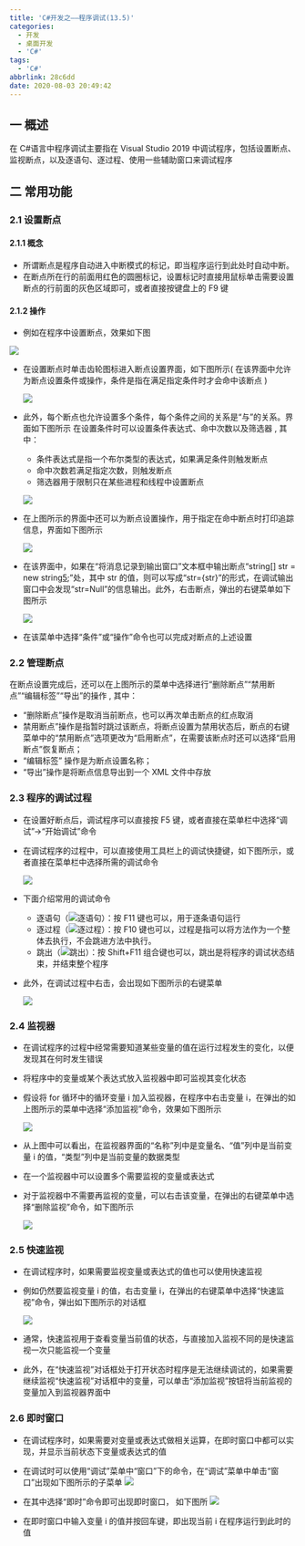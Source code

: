 ```yaml
---
title: 'C#开发之——程序调试(13.5)'
categories:
  - 开发
  - 桌面开发
  - 'C#'
tags:
  - 'C#'
abbrlink: 28c6dd
date: 2020-08-03 20:49:42
---
```

## 一 概述

 在 C#语言中程序调试主要指在 Visual Studio 2019 中调试程序，包括设置断点、监视断点，以及逐语句、逐过程、使用一些辅助窗口来调试程序 

<!--more-->

## 二 常用功能

### 2.1 设置断点

#### 2.1.1 概念

*  所谓断点是程序自动进入中断模式的标记，即当程序运行到此处时自动中断。
* 在断点所在行的前面用红色的圆圈标记，设置标记时直接用鼠标单击需要设置断点的行前面的灰色区域即可，或者直接按键盘上的 F9 键 

#### 2.1.2 操作

*  例如在程序中设置断点，效果如下图 

  ![][1]
  
* 在设置断点时单击齿轮图标进入断点设置界面，如下图所示( 在该界面中允许为断点设置条件或操作，条件是指在满足指定条件时才会命中该断点 )

  ![][2]
  
* 此外，每个断点也允许设置多个条件，每个条件之间的关系是“与”的关系。界面如下图所示
在设置条件时可以设置条件表达式、命中次数以及筛选器 , 其中： 

  -  条件表达式是指一个布尔类型的表达式，如果满足条件则触发断点 
  -  命中次数若满足指定次数，则触发断点 
  -  筛选器用于限制只在某些进程和线程中设置断点 

  ![][3]
  
* 在上图所示的界面中还可以为断点设置操作，用于指定在命中断点时打印追踪信息，界面如下图所示

  ![][4]
  
* 在该界面中，如果在“将消息记录到输出窗口”文本框中输出断点“string[] str = new string[5];”处，其中 str 的值，则可以写成“str={str}”的形式，在调试输出窗口中会发现“str=Null”的信息输出。此外，右击断点，弹出的右键菜单如下图所示

  ![][5]
* 在该菜单中选择“条件”或“操作”命令也可以完成对断点的上述设置

### 2.2 管理断点

 在断点设置完成后，还可以在上图所示的菜单中选择进行“删除断点”“禁用断点”“编辑标签”“导出”的操作 , 其中： 

*  “删除断点”操作是取消当前断点，也可以再次单击断点的红点取消 
*  禁用断点”操作是指暂时跳过该断点，将断点设置为禁用状态后，断点的右键菜单中的“禁用断点”选项更改为“启用断点”，在需要该断点时还可以选择“启用断点”恢复断点； 
* “编辑标签” 操作是为断点设置名称；
*  “导出”操作是将断点信息导出到一个 XML 文件中存放 

### 2.3 程序的调试过程

* 在设置好断点后，调试程序可以直接按 F5 键，或者直接在菜单栏中选择“调试”→“开始调试”命令 

* 在调试程序的过程中，可以直接使用工具栏上的调试快捷键，如下图所示，或者直接在菜单栏中选择所需的调试命令 

  ![][6]
  
* 下面介绍常用的调试命令

  -  逐语句（![逐语句](http://c.biancheng.net/uploads/allimg/190403/4-1Z403101S5T9.gif)）：按 F11 键也可以，用于逐条语句运行 
  - 逐过程（![逐过程](http://c.biancheng.net/uploads/allimg/190403/4-1Z403101ZK27.gif)）：按 F10 键也可以，过程是指可以将方法作为一个整体去执行，不会跳进方法中执行。
  -  跳出（![跳出](http://c.biancheng.net/uploads/allimg/190403/4-1Z403101944544.gif)）：按 Shift+F11 组合键也可以，跳出是将程序的调试状态结束，并结束整个程序 

* 此外，在调试过程中右击，会出现如下图所示的右键菜单

  ![][7]
### 2.4 监视器

* 在调试程序的过程中经常需要知道某些变量的值在运行过程发生的变化，以便发现其在何时发生错误 

* 将程序中的变量或某个表达式放入监视器中即可监视其变化状态 

* 假设将 for 循环中的循环变量 i 加入监视器，在程序中右击变量 i，在弹出的如上图所示的菜单中选择“添加监视”命令，效果如下图所示 

  ![][8]
  
* 从上图中可以看出，在监视器界面的“名称”列中是变量名、“值”列中是当前变量 i 的值，“类型”列中是当前变量的数据类型

* 在一个监视器中可以设置多个需要监视的变量或表达式

* 对于监视器中不需要再监视的变量，可以右击该变量，在弹出的右键菜单中选择“删除监视”命令，如下图所示

  ![][9]
### 2.5 快速监视

* 在调试程序时，如果需要监视变量或表达式的值也可以使用快速监视 

* 例如仍然要监视变量 i 的值，右击变量 i，在弹出的右键菜单中选择“快速监视”命令，弹出如下图所示的对话框

  ![][10] 
  
* 通常，快速监视用于查看变量当前值的状态，与直接加入监视不同的是快速监视一次只能监视一个变量
*  此外，在“快速监视”对话框处于打开状态时程序是无法继续调试的，如果需要继续监视“快速监视”对话框中的变量，可以单击“添加监视”按钮将当前监视的变量加入到监视器界面中 

### 2.6 即时窗口

* 在调试程序时，如果需要对变量或表达式做相关运算，在即时窗口中都可以实现，并显示当前状态下变量或表达式的值 

* 在调试时可以使用“调试”菜单中“窗口”下的命令，在“调试”菜单中单击“窗口”出现如下图所示的子菜单 
  ![][11]
* 在其中选择“即时”命令即可出现即时窗口， 如下图所
  ![][12]
* 在即时窗口中输入变量 i 的值并按回车键，即出现当前 i 在程序运行到此时的值



[1]:https://cdn.jsdelivr.net/gh/pgzxc/CDN/blog-image/csharp-break-point-set.png
[2]:https://cdn.jsdelivr.net/gh/pgzxc/CDN/blog-image/csharp-break-point-set-view.png
[3]:https://cdn.jsdelivr.net/gh/pgzxc/CDN/blog-image/csharp-break-point-set-or-relate.png
[4]:https://cdn.jsdelivr.net/gh/pgzxc/CDN/blog-image/csharp-break-point-view-track.png
[5]:https://cdn.jsdelivr.net/gh/pgzxc/CDN/blog-image/csharp-break-point-str-right-key.png
[6]:https://cdn.jsdelivr.net/gh/pgzxc/CDN/blog-image/csharp-debug-f5-progress.png
[7]:https://cdn.jsdelivr.net/gh/pgzxc/CDN/blog-image/csharp-debug-right-keyboard.png
[8]:https://cdn.jsdelivr.net/gh/pgzxc/CDN/blog-image/csharp-debug-monitor-i.png
[9]:https://cdn.jsdelivr.net/gh/pgzxc/CDN/blog-image/csharp-debug-monitor-delete-monotor.png
[10]:https://cdn.jsdelivr.net/gh/pgzxc/CDN/blog-image/csharp-monitor-quiclly.png
[11]:https://cdn.jsdelivr.net/gh/pgzxc/CDN/blog-image/csharp-debug-im-windows-right.png
[12]:https://cdn.jsdelivr.net/gh/pgzxc/CDN/blog-image/csharp-debug-im-windows.png